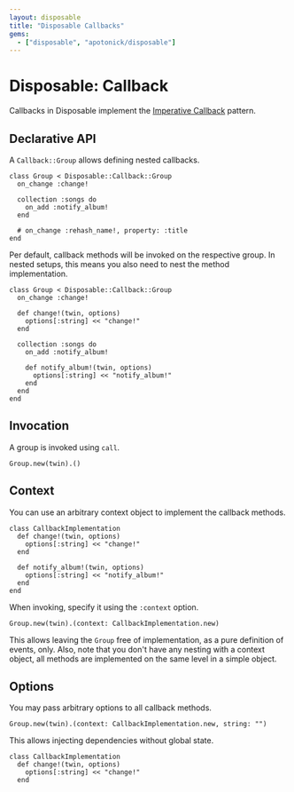 ```yaml
---
layout: disposable
title: "Disposable Callbacks"
gems:
  - ["disposable", "apotonick/disposable"]
---
```


# Disposable: Callback

Callbacks in Disposable implement the [Imperative Callback](/gems/operation/callback.html) pattern.

## Declarative API

A `Callback::Group` allows defining nested callbacks.

    class Group < Disposable::Callback::Group
      on_change :change!

      collection :songs do
        on_add :notify_album!
      end

      # on_change :rehash_name!, property: :title
    end

Per default, callback methods will be invoked on the respective group. In nested setups, this means you also need to nest the method implementation.

    class Group < Disposable::Callback::Group
      on_change :change!

      def change!(twin, options)
        options[:string] << "change!"
      end

      collection :songs do
        on_add :notify_album!

        def notify_album!(twin, options)
          options[:string] << "notify_album!"
        end
      end
    end

## Invocation

A group is invoked using `call`.

    Group.new(twin).()

## Context

You can use an arbitrary context object to implement the callback methods.

    class CallbackImplementation
      def change!(twin, options)
        options[:string] << "change!"
      end

      def notify_album!(twin, options)
        options[:string] << "notify_album!"
      end
    end

When invoking, specify it using the `:context` option.

    Group.new(twin).(context: CallbackImplementation.new)

This allows leaving the `Group` free of implementation, as a pure definition of events, only. Also, note that you don't have any nesting with a context object, all methods are implemented on the same level in a simple object.

## Options

You may pass arbitrary options to all callback methods.

    Group.new(twin).(context: CallbackImplementation.new, string: "")

This allows injecting dependencies without global state.

    class CallbackImplementation
      def change!(twin, options)
        options[:string] << "change!"
      end
